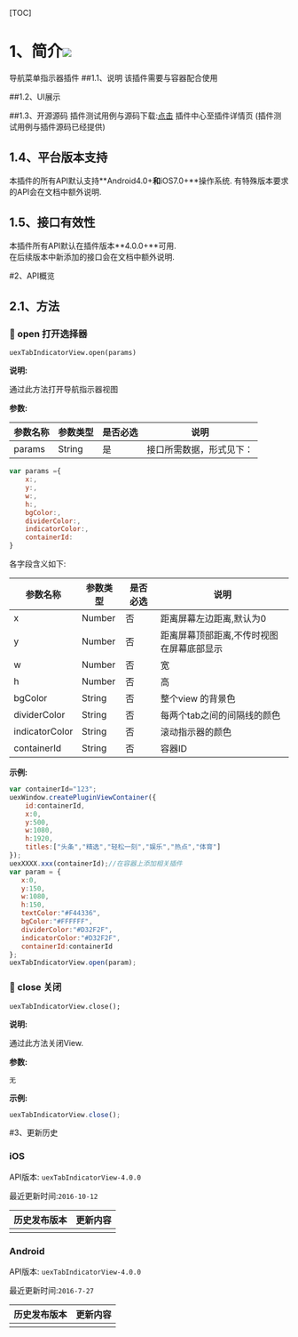 [TOC]

 # 1、简介[![](http://appcan-download.oss-cn-beijing.aliyuncs.com/%E5%85%AC%E6%B5%8B%2Fgf.png)]()
 导航菜单指示器插件
##1.1、说明
该插件需要与容器配合使用 

##1.2、UI展示

##1.3、开源源码
插件测试用例与源码下载:[点击]() 插件中心至插件详情页 (插件测试用例与插件源码已经提供)

## 1.4、平台版本支持
本插件的所有API默认支持**Android4.0+**和**iOS7.0+**操作系统. 
有特殊版本要求的API会在文档中额外说明.

## 1.5、接口有效性
本插件所有API默认在插件版本**4.0.0+**可用.  
在后续版本中新添加的接口会在文档中额外说明. 

#2、API概览
## 2.1、方法

### 🍭 open 打开选择器

`uexTabIndicatorView.open(params)`

**说明:**

通过此方法打开导航指示器视图

**参数:**

| 参数名称   | 参数类型   | 是否必选 | 说明           |
| ------ | ------ | ---- | ------------ |
| params | String | 是    | 接口所需数据，形式见下： |

```javascript
var params ={
    x:,
    y:,
    w:,
    h:,
    bgColor:,
    dividerColor:,
  	indicatorColor:,
  	containerId:
}
```

各字段含义如下:

| 参数名称           | 参数类型   | 是否必选 | 说明                    |
| -------------- | ------ | ---- | --------------------- |
| x              | Number | 否    | 距离屏幕左边距离,默认为0         |
| y              | Number | 否    | 距离屏幕顶部距离,不传时视图在屏幕底部显示 |
| w              | Number | 否    | 宽                     |
| h              | Number | 否    | 高                     |
| bgColor        | String | 否    | 整个view 的背景色           |
| dividerColor   | String | 否    | 每两个tab之间的间隔线的颜色       |
| indicatorColor | String | 否    | 滚动指示器的颜色              |
| containerId    | String | 否    | 容器ID                  |

**示例:**

```javascript
var containerId="123";                       
uexWindow.createPluginViewContainer({        
    id:containerId,                          
    x:0,                                     
    y:500,                                   
    w:1080,                                  
    h:1920,                                  
    titles:["头条","精选","轻松一刻","娱乐","热点","体育"] 
});                                          
uexXXXX.xxx(containerId);//在容器上添加相关插件       
var param = {                                
   x:0,                                      
   y:150,                                    
   w:1080,                                   
   h:150,                                    
   textColor:"#F44336",                      
   bgColor:"#FFFFFF",                        
   dividerColor:"#D32F2F",                   
   indicatorColor:"#D32F2F",                 
   containerId:containerId                   
};                                           
uexTabIndicatorView.open(param);                                   
```
### 🍭 close 关闭

`uexTabIndicatorView.close();`

**说明:**

通过此方法关闭View.

**参数:**

```
无
```

**示例:**

```javascript
uexTabIndicatorView.close();
```

#3、更新历史 

### iOS

API版本: `uexTabIndicatorView-4.0.0`

最近更新时间:`2016-10-12`

| 历史发布版本 | 更新内容 |
| ------ | ---- |
|        |      |

### Android

API版本: `uexTabIndicatorView-4.0.0`

最近更新时间:`2016-7-27`

| 历史发布版本 | 更新内容 |
| ------ | ---- |
|        |      |